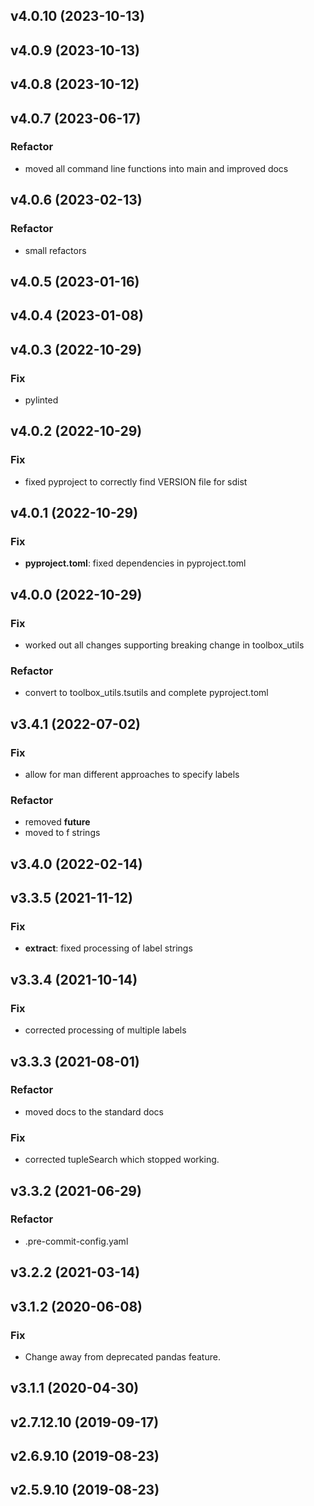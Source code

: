 ## v4.0.10 (2023-10-13)

## v4.0.9 (2023-10-13)

## v4.0.8 (2023-10-12)

## v4.0.7 (2023-06-17)

### Refactor

- moved all command line functions into main and improved docs

## v4.0.6 (2023-02-13)

### Refactor

- small refactors

## v4.0.5 (2023-01-16)

## v4.0.4 (2023-01-08)

## v4.0.3 (2022-10-29)

### Fix

- pylinted

## v4.0.2 (2022-10-29)

### Fix

- fixed pyproject to correctly find VERSION file for sdist

## v4.0.1 (2022-10-29)

### Fix

- **pyproject.toml**: fixed dependencies in pyproject.toml

## v4.0.0 (2022-10-29)

### Fix

- worked out all changes supporting breaking change in toolbox_utils

### Refactor

- convert to toolbox_utils.tsutils and complete pyproject.toml

## v3.4.1 (2022-07-02)

### Fix

- allow for man different approaches to specify labels

### Refactor

- removed __future__
- moved to f strings

## v3.4.0 (2022-02-14)

## v3.3.5 (2021-11-12)

### Fix

- **extract**: fixed processing of label strings

## v3.3.4 (2021-10-14)

### Fix

- corrected processing of multiple labels

## v3.3.3 (2021-08-01)

### Refactor

- moved docs to the standard docs

### Fix

- corrected tupleSearch which stopped working.

## v3.3.2 (2021-06-29)

### Refactor

- .pre-commit-config.yaml

## v3.2.2 (2021-03-14)

## v3.1.2 (2020-06-08)

### Fix

- Change away from deprecated pandas feature.

## v3.1.1 (2020-04-30)

## v2.7.12.10 (2019-09-17)

## v2.6.9.10 (2019-08-23)

## v2.5.9.10 (2019-08-23)

